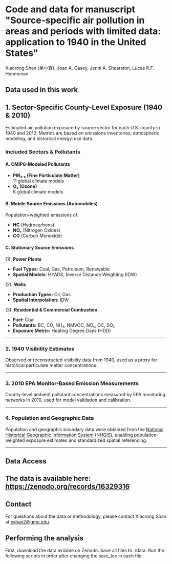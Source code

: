 # Code and data for manuscript "Source-specific air pollution in areas and periods with limited data: application to 1940 in the United States"

Xiaorong Shan (单小容), Joan A. Casey, Jenni A. Shearston, Lucas R.F. Henneman

## Data used in this work

## 1. Sector-Specific County-Level Exposure (1940 & 2010)

Estimated air-pollution exposure by source sector for each U.S. county in 1940 and 2010. Metrics are based on emissions inventories, atmospheric modeling, and historical energy-use data.

### Included Sectors & Pollutants

#### A. CMIP6-Modeled Pollutants
- **PM₂.₅ (Fine Particulate Matter)**  
  11 global climate models  
- **O₃ (Ozone)**  
  6 global climate models  

#### B. Mobile Source Emissions (Automobiles)
Population-weighted emissions of:
- **HC** (Hydrocarbons)  
- **NOₓ** (Nitrogen Oxides)  
- **CO** (Carbon Monoxide)  

#### C. Stationary Source Emissions

(1). **Power Plants**  
   - **Fuel Types:** Coal, Gas, Petroleum, Renewable  
   - **Spatial Models:** HYADS, Inverse Distance Weighting (IDW)  

(2). **Wells**  
   - **Production Types:** Oil, Gas  
   - **Spatial Interpolation:** IDW  

(3). **Residential & Commercial Combustion**  
   - **Fuel:** Coal  
   - **Pollutants:** BC, CO, NH₃, NMVOC, NOₓ, OC, SO₂  
   - **Exposure Metric:** Heating Degree Days (HDD)  

---

### 2. 1940 Visibility Estimates

Observed or reconstructed visibility data from 1940, used as a proxy for historical particulate matter concentrations.

---

### 3. 2010 EPA Monitor-Based Emission Measurements

County-level ambient pollutant concentrations measured by EPA monitoring networks in 2010, used for model validation and calibration.

---

### 4. Population and Geographic Data

Population and geographic boundary data were obtained from the [National Historical Geographic Information System (NHGIS)](https://www.nhgis.org/), enabling population-weighted exposure estimates and standardized spatial referencing.

---

## Data Access

The data is available here: https://zenodo.org/records/16329316 
---

## Contact

For questions about the data or methodology, please contact Xiaorong Shan at xshan2@gmu.edu.

## Performing the analysis

First, download the data avilable on Zenodo. Save all files to ./data. Run the following scripts in order after changing the save_loc in each file:
